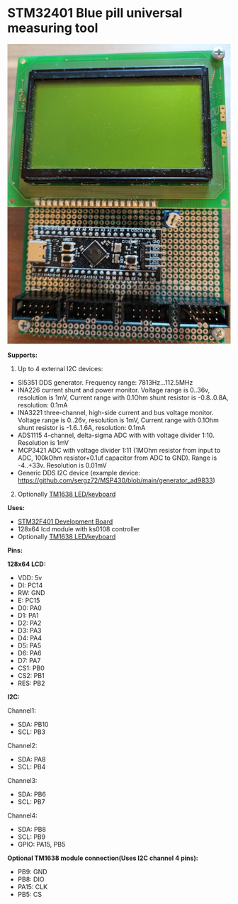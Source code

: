 # STM32401 Blue pill universal measuring tool

![](stm32f401_meter.jpg)

**Supports:**
1. Up to 4 external I2C devices:
  - SI5351 DDS generator. Frequency range: 7813Hz...112.5MHz
  - INA226 current shunt and power monitor. Voltage range is 0..36v, resolution is 1mV, Current range with 0.1Ohm shunt resistor is -0.8..0.8A, resolution: 0.1mA
  - INA3221 three-channel, high-side current and bus voltage monitor. Voltage range is 0..26v, resolution is 1mV, Current range with 0.1Ohm shunt resistor is -1.6..1.6A, resolution: 0.1mA
  - ADS1115 4-channel, delta-sigma ADC with with voltage divider 1:10. Resolution is 1mV
  - MCP3421 ADC with voltage divider 1:11 (1MOhm resistor from input to ADC, 100kOhm resistor+0.1uf capacitor from ADC to GND). Range is -4..+33v. Resolution is 0.01mV
  - Generic DDS I2C device (example device: https://github.com/sergz72/MSP430/blob/main/generator_ad9833)
2. Optionally [TM1638 LED/keyboard](https://www.amazon.de/gp/product/B07Y9QB74M)

**Uses:**
- [STM32F401 Development Board](https://www.amazon.de/gp/product/B0B5DVM7KH)
- 128x64 lcd module with ks0108 controller
- Optionally [TM1638 LED/keyboard](https://www.amazon.de/gp/product/B07Y9QB74M)

**Pins:**

**128x64 LCD:**
- VDD: 5v
- DI: PC14
- RW: GND
- E: PC15
- D0: PA0
- D1: PA1
- D2: PA2
- D3: PA3
- D4: PA4
- D5: PA5
- D6: PA6
- D7: PA7
- CS1: PB0
- CS2: PB1
- RES: PB2

**I2C:**

Channel1:
- SDA: PB10
- SCL: PB3

Channel2:
- SDA: PA8
- SCL: PB4

Channel3:
- SDA: PB6
- SCL: PB7

Channel4:
- SDA: PB8
- SCL: PB9
- GPIO: PA15, PB5

**Optional TM1638 module connection(Uses I2C channel 4 pins):**
- PB9: GND
- PB8: DIO
- PA15: CLK
- PB5: CS
